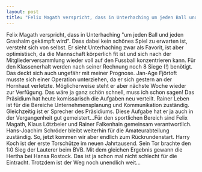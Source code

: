 ```yaml
---
layout: post
title: "Felix Magath verspricht, dass in Unterhaching um jeden Ball und jeden Grashalm gekämpft wird."
---
```


Felix Magath verspricht, dass in Unterhaching "um jeden Ball und jeden Grashalm gekämpft wird". Dass dabei kein schönes Spiel zu erwarten ist, versteht sich von selbst. Er sieht Unterhaching zwar als Favorit, ist aber optimistisch, da die Mannschaft körperlich fit ist und sich nach der Mitgliederversammlung wieder voll auf den Fussball konzentrieren kann. Für den Klassenerhalt werden nach seiner Rechnung noch 8 Siege (!) benötigt. Das deckt sich auch ungefähr mit meiner Prognose. Jan-Age Fjörtoft musste sich einer Operation unterziehen, da er sich gestern an der Hornhaut verletzte. Möglicherweise steht er aber nächste Woche wieder zur Verfügung. Das wäre ja ganz schön schnell, muss ich schon sagen! Das Präsidium hat heute komissarisch die Aufgaben neu verteilt. Rainer Leben ist für die Bereiche Unternehmensplanung und Kommunikation zuständig. Gleichzeitig ist er Sprecher des Präsidiums. Diese Aufgabe hat er ja auch in der Vergangenheit gut gemeistert...Für den sportlichen Bereich sind Felix Magath, Klaus Lötzbeier und Rainer Falkenhain gemeinsam verantwortlich. Hans-Joachim Schröder bleibt weiterhin für die Amateurabteilung zuständig. So, jetzt kommen wir aber endlich zum Rückrundenstart. Harry Koch ist der erste Torschütze im neuen Jahrtausend. Sein Tor brachte den 1:0 Sieg der Lauterer beim BVB. Mit dem gleichen Ergebnis gewann die Hertha bei Hansa Rostock. Das ist ja schon mal nicht schlecht für die Eintracht. Trotzdem ist der Weg noch unendlich weit...
